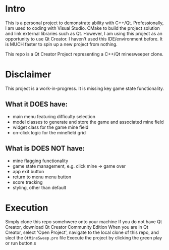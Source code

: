 
# Intro
This is a personal project to demonstrate ability with C++/Qt.
Professionally, I am used to coding with Visual Studio. CMake to build the project solution and link external libraries such as Qt.
However, I am using this project as an opportunity to use Qt Creator. I haven't used this IDE/environment before. It is MUCH faster to spin up a new project from nothing.

This repo is a Qt Creator Project representing a C++/Qt minesweeper clone.

# Disclaimer
This project is a work-in-progress. It is missing key game state functionality.

## What it DOES have:
- main menu featuring difficulty selection
- model classes to generate and store the game and associated mine field
- widget class for the game mine field
- on-click logic for the minefield grid

## What is DOES NOT have:
- mine flagging functionality
- game state management, e.g. click mine -> game over
- app exit button
- return to menu menu button
- score tracking
- styling, other than default

# Execution
Simply clone this repo somehwere onto your machine
If you do not have Qt Creator, download Qt Creator Community Edition
When you are in Qt Creator, select 'Open Project', navigate to the local clone of this repo, and slect the `QtMineSweep.pro` file
Execute the project by clicking the green play or run button.s
